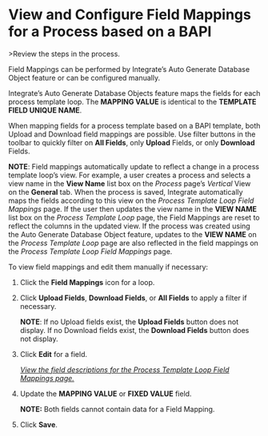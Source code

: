 # View and Configure Field Mappings for a Process based on a BAPI

<span id="Post Data using a BAPI Steps" class="popUpLink">\>Review the
steps in the process. </span>

Field Mappings can be performed by Integrate’s Auto Generate Database
Object feature or can be configured manually.

Integrate’s Auto Generate Database Objects feature maps the fields for
each process template loop. The **MAPPING VALUE** is identical to the
**TEMPLATE FIELD UNIQUE NAME**.

When mapping fields for a process template based on a BAPI template,
both Upload and Download field mappings are possible. Use filter buttons
in the toolbar to quickly filter on **All Fields**, only **Upload**
Fields, or only **Download** Fields. 

**NOTE**: Field mappings automatically update to reflect a change in a
process template loop’s view. For example, a user creates a process and
selects a view name in the **View Name** list box on the *Process*
page’s *Vertical* View on the **General** tab. When the process is
saved, Integrate automatically maps the fields according to this view on
the *Process Template Loop Field Mappings* page. If the user then
updates the view name in the **VIEW NAME** list box on the *Process
Template Loop* page, the Field Mappings are reset to reflect the columns
in the updated view. If the process was created using the Auto Generate
Database Object feature, updates to the **VIEW NAME** on the *Process
Template Loop* page are also reflected in the field mappings on the
*Process Template Loop Field Mappings* page.

To view field mappings and edit them manually if necessary:

1.  Click the **Field Mappings** icon for a loop.

2.  Click **Upload Fields**, **Download Fields**, or **All Fields** to
    apply a filter if necessary.
    
    **NOTE**: If no Upload fields exist, the **Upload Fields** button
    does not display. If no Download fields exist, the **Download
    Fields** button does not display.

3.  Click **Edit** for a field.
    
    *[View the field descriptions for the Process Template Loop Field
    Mappings
    page.](../Page_Desc/Process_Template_Loop_Field_Mappings_H.htm)*

4.  Update the **MAPPING VALUE** or **FIXED VALUE** field.
    
    **NOTE:** Both fields cannot contain data for a Field Mapping.

5.  Click **Save**.

